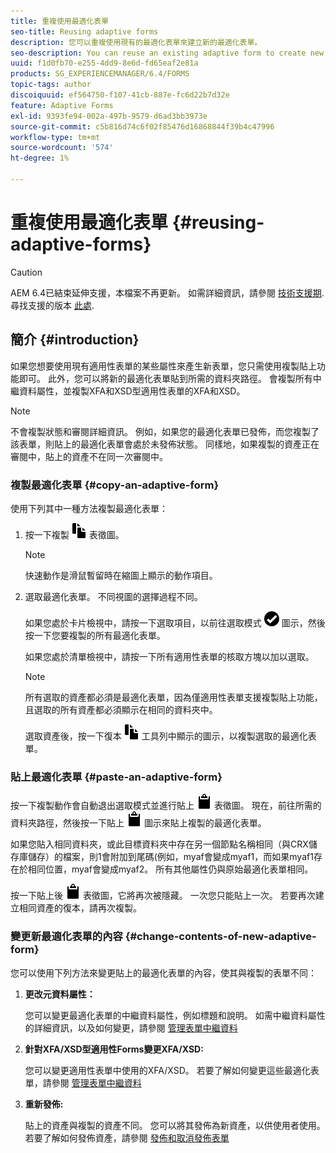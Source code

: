 ```yaml
---
title: 重複使用最適化表單
seo-title: Reusing adaptive forms
description: 您可以重複使用現有的最適化表單來建立新的最適化表單。
seo-description: You can reuse an existing adaptive form to create new adaptive forms.
uuid: f1d0fb70-e255-4dd9-8e6d-fd65eaf2e81a
products: SG_EXPERIENCEMANAGER/6.4/FORMS
topic-tags: author
discoiquuid: ef564750-f107-41cb-887e-fc6d22b7d32e
feature: Adaptive Forms
exl-id: 9393fe94-002a-497b-9579-d6ad3bb3973e
source-git-commit: c5b816d74c6f02f85476d16868844f39b4c47996
workflow-type: tm+mt
source-wordcount: '574'
ht-degree: 1%

---
```


# 重複使用最適化表單 {#reusing-adaptive-forms}

>[!CAUTION]
>
>AEM 6.4已結束延伸支援，本檔案不再更新。 如需詳細資訊，請參閱 [技術支援期](https://helpx.adobe.com//tw/support/programs/eol-matrix.html). 尋找支援的版本 [此處](https://experienceleague.adobe.com/docs/).

## 簡介 {#introduction}

如果您想要使用現有適用性表單的某些屬性來產生新表單，您只需使用複製貼上功能即可。 此外，您可以將新的最適化表單貼到所需的資料夾路徑。 會複製所有中繼資料屬性，並複製XFA和XSD型適用性表單的XFA和XSD。

>[!NOTE]
>
>不會複製狀態和審閱詳細資訊。 例如，如果您的最適化表單已發佈，而您複製了該表單，則貼上的最適化表單會處於未發佈狀態。 同樣地，如果複製的資產正在審閱中，貼上的資產不在同一次審閱中。

### 複製最適化表單 {#copy-an-adaptive-form}

使用下列其中一種方法複製最適化表單：

1. 按一下複製 ![aem6forms_copy](assets/aem6forms_copy.png) 表徵圖。

   >[!NOTE]
   >
   >快速動作是滑鼠暫留時在縮圖上顯示的動作項目。

1. 選取最適化表單。 不同視圖的選擇過程不同。

   如果您處於卡片檢視中，請按一下選取項目，以前往選取模式 ![aem6forms_check-circle](assets/aem6forms_check-circle.png) 圖示，然後按一下您要複製的所有最適化表單。

   如果您處於清單檢視中，請按一下所有適用性表單的核取方塊以加以選取。

   >[!NOTE]
   >
   >所有選取的資產都必須是最適化表單，因為僅適用性表單支援複製貼上功能，且選取的所有資產都必須顯示在相同的資料夾中。

   選取資產後，按一下復本 ![aem6forms_copy](assets/aem6forms_copy.png) 工具列中顯示的圖示，以複製選取的最適化表單。

### 貼上最適化表單 {#paste-an-adaptive-form}

按一下複製動作會自動退出選取模式並進行貼上 ![aem6forms_paste](assets/aem6forms_paste.png) 表徵圖。 現在，前往所需的資料夾路徑，然後按一下貼上 ![aem6forms_paste](assets/aem6forms_paste.png) 圖示來貼上複製的最適化表單。

如果您貼入相同資料夾，或此目標資料夾中存在另一個節點名稱相同（與CRX儲存庫儲存）的檔案，則1會附加到尾碼(例如，myaf會變成myaf1，而如果myaf1存在於相同位置，myaf會變成myaf2。 所有其他屬性仍與原始最適化表單相同。

按一下貼上後 ![aem6forms_paste](assets/aem6forms_paste.png) 表徵圖，它將再次被隱藏。 一次您只能貼上一次。 若要再次建立相同資產的復本，請再次複製。

### 變更新最適化表單的內容 {#change-contents-of-new-adaptive-form}

您可以使用下列方法來變更貼上的最適化表單的內容，使其與複製的表單不同：

1. **更改元資料屬性：**

   您可以變更最適化表單的中繼資料屬性，例如標題和說明。 如需中繼資料屬性的詳細資訊，以及如何變更，請參閱 [管理表單中繼資料](/help/forms/using/manage-form-metadata.md)

1. **針對XFA/XSD型適用性Forms變更XFA/XSD:**

   您可以變更適用性表單中使用的XFA/XSD。 若要了解如何變更這些最適化表單，請參閱 [管理表單中繼資料](/help/forms/using/manage-form-metadata.md)

1. **重新發佈:**

   貼上的資產與複製的資產不同。 您可以將其發佈為新資產，以供使用者使用。 若要了解如何發佈資產，請參閱 [發佈和取消發佈表單](/help/forms/using/publishing-unpublishing-forms.md)
